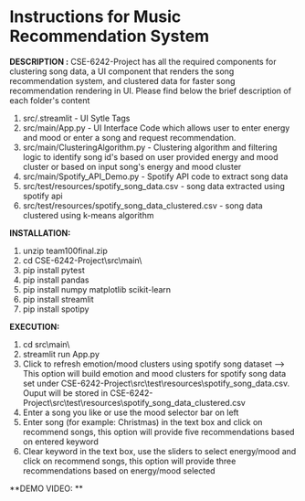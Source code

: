 # Instructions for Music Recommendation System

**DESCRIPTION :**
CSE-6242-Project has all the required components for clustering song data, a UI component that renders the song recommendation system, and clustered data for faster song recommendation rendering in UI. Please find below the brief description of each folder's content
1. src/.streamlit - UI Sytle Tags
2. src/main/App.py - UI Interface Code which allows user to enter energy and mood or enter a song and request recommendation. 
3. src/main/ClusteringAlgorithm.py - Clustering algorithm and filtering logic to identify song id's based on user provided energy and mood    cluster or based on input song's energy and mood cluster
4. src/main/Spotify_API_Demo.py - Spotify API code to extract song data
5. src/test/resources/spotify_song_data.csv - song data extracted using spotify api
6. src/test/resources/spotify_song_data_clustered.csv - song data clustered using k-means algorithm

**INSTALLATION:**
1. unzip team100final.zip
2. cd CSE-6242-Project\src\main\
3. pip install pytest
4. pip install pandas
5. pip install numpy matplotlib scikit-learn
6. pip install streamlit
7. pip install spotipy

**EXECUTION:**
1. cd src\main\
2. streamlit run App.py
3. Click to refresh emotion/mood clusters using spotify song dataset --> This option will build emotion and mood clusters for spotify song data set under CSE-6242-Project\src\test\resources\spotify_song_data.csv. Ouput will be stored in CSE-6242-Project\src\test\resources\spotify_song_data_clustered.csv
4. Enter a song you like or use the mood selector bar on left
5. Enter song (for example: Christmas) in the text box and click on recommend songs, this option will provide five recommendations based on entered keyword
6. Clear keyword in the text box, use the sliders to select energy/mood and click on recommend songs, this option will provide three recommendations based on energy/mood selected

**DEMO VIDEO: **

